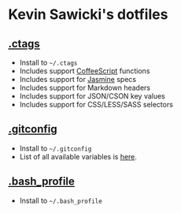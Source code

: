# Kevin Sawicki's dotfiles

## [.ctags](https://raw.github.com/kevinsawicki/dotfiles/master/.ctags)

  * Install to `~/.ctags`
  * Includes support [CoffeeScript](http://coffeescript.org/) functions
  * Includes support for [Jasmine](http://pivotal.github.com/jasmine/) specs
  * Includes support for Markdown headers
  * Includes support for JSON/CSON key values
  * Includes support for CSS/LESS/SASS selectors

## [.gitconfig](https://raw.github.com/kevinsawicki/dotfiles/master/.ctags)

  * Install to `~/.gitconfig`
  * List of all available variables is [here](http://git-scm.com/docs/git-config#_variables).

## [.bash_profile](https://raw.github.com/kevinsawicki/dotfiles/master/.ctags)

  * Install to `~/.bash_profile`
